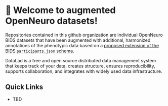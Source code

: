 # 👋 Welcome to augmented OpenNeuro datasets!

Repositories contained in this github organization are individual OpenNeuro BIDS datasets that have been augmented with additional, harmonized annotations of the phenotypic data
based on a [proposed extension of the BIDS `participants.json` schema]([url](https://www.neurobagel.org/documentation/dictionaries/)).

DataLad is a free and open source distributed data management system that keeps track of your data, creates structure, ensures reproducibility, supports collaboration, and integrates with widely used data infrastructure.


## Quick Links

- TBD
